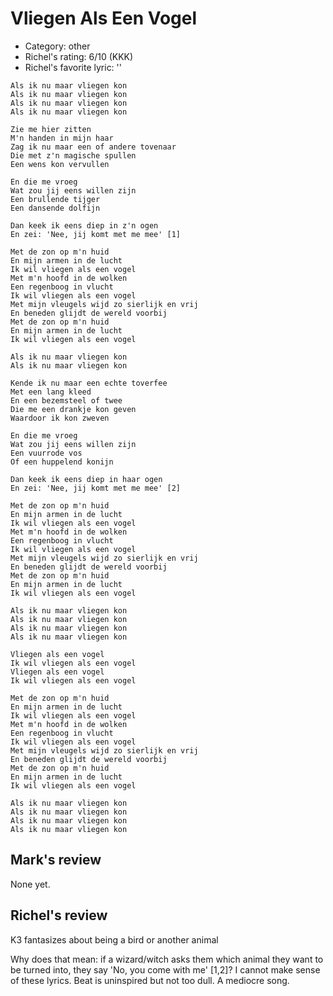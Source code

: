 # Vliegen Als Een Vogel

 * Category: other
 * Richel's rating: 6/10 (KKK)
 * Richel's favorite lyric: ''

```
Als ik nu maar vliegen kon
Als ik nu maar vliegen kon
Als ik nu maar vliegen kon
Als ik nu maar vliegen kon

Zie me hier zitten
M'n handen in mijn haar
Zag ik nu maar een of andere tovenaar
Die met z'n magische spullen
Een wens kon vervullen

En die me vroeg
Wat zou jij eens willen zijn
Een brullende tijger
Een dansende dolfijn

Dan keek ik eens diep in z'n ogen
En zei: 'Nee, jij komt met me mee' [1]

Met de zon op m'n huid
En mijn armen in de lucht
Ik wil vliegen als een vogel
Met m'n hoofd in de wolken
Een regenboog in vlucht
Ik wil vliegen als een vogel
Met mijn vleugels wijd zo sierlijk en vrij
En beneden glijdt de wereld voorbij
Met de zon op m'n huid
En mijn armen in de lucht
Ik wil vliegen als een vogel

Als ik nu maar vliegen kon
Als ik nu maar vliegen kon

Kende ik nu maar een echte toverfee
Met een lang kleed
En een bezemsteel of twee
Die me een drankje kon geven
Waardoor ik kon zweven

En die me vroeg
Wat zou jij eens willen zijn
Een vuurrode vos
Of een huppelend konijn

Dan keek ik eens diep in haar ogen
En zei: 'Nee, jij komt met me mee' [2]

Met de zon op m'n huid
En mijn armen in de lucht
Ik wil vliegen als een vogel
Met m'n hoofd in de wolken
Een regenboog in vlucht
Ik wil vliegen als een vogel
Met mijn vleugels wijd zo sierlijk en vrij
En beneden glijdt de wereld voorbij
Met de zon op m'n huid
En mijn armen in de lucht
Ik wil vliegen als een vogel

Als ik nu maar vliegen kon
Als ik nu maar vliegen kon
Als ik nu maar vliegen kon
Als ik nu maar vliegen kon

Vliegen als een vogel
Ik wil vliegen als een vogel
Vliegen als een vogel
Ik wil vliegen als een vogel

Met de zon op m'n huid
En mijn armen in de lucht
Ik wil vliegen als een vogel
Met m'n hoofd in de wolken
Een regenboog in vlucht
Ik wil vliegen als een vogel
Met mijn vleugels wijd zo sierlijk en vrij
En beneden glijdt de wereld voorbij
Met de zon op m'n huid
En mijn armen in de lucht
Ik wil vliegen als een vogel

Als ik nu maar vliegen kon
Als ik nu maar vliegen kon
Als ik nu maar vliegen kon
Als ik nu maar vliegen kon
```

## Mark's review

None yet.

## Richel's review

K3 fantasizes about being a bird or another animal

Why does that mean: if a wizard/witch asks them which animal they want to be turned into, they say 'No, you come with me' [1,2]? I cannot make sense of these lyrics. Beat is uninspired but not too dull. A mediocre song.
